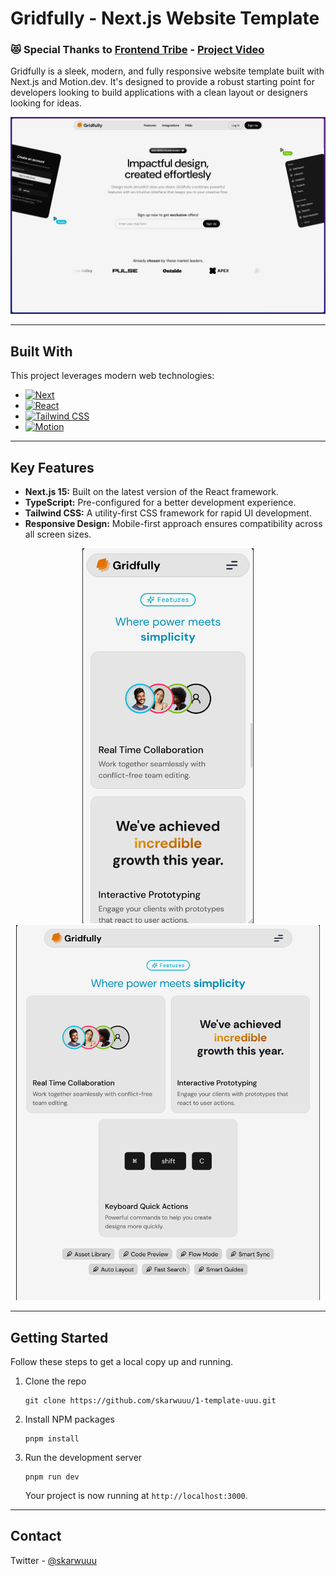 # Gridfully - Next.js Website Template
### 😻 Special Thanks to [Frontend Tribe](https://www.youtube.com/channel/UCKZZiXKJ8rU7LkRaTS2CDcA) - [Project Video](https://www.youtube.com/watch?v=ZZqIR0ru0I4&t=5662s)

Gridfully is a sleek, modern, and fully responsive website template built with Next.js and Motion.dev. It's designed to provide a robust starting point for developers looking to build applications with a clean layout or designers looking for ideas.

![Gridfully Screenshot](./public/screenshots/1.png)

---
## Built With

This project leverages modern web technologies:
*   [![Next][Next.js]][Next-url]
*   [![React][React.js]][React-url]
*   [![Tailwind CSS][TailwindCSS]][TailwindCSS-url]
*   [![Motion][Motion.dev]][Motion.dev-url]

<!-- MARKDOWN LINKS & IMAGES -->
[Next.js]: https://img.shields.io/badge/Next.js-000000?style=for-the-badge&logo=nextdotjs&logoColor=white
[Next-url]: https://nextjs.org/
[React.js]: https://img.shields.io/badge/React-20232A?style=for-the-badge&logo=react&logoColor=61DAFB
[React-url]: https://reactjs.dev/
[TailwindCSS]: https://img.shields.io/badge/Tailwind_CSS-38B2AC?style=for-the-badge&logo=tailwind-css&logoColor=white
[TailwindCSS-url]: https://tailwindcss.com/
[Motion.dev]: https://img.shields.io/badge/Framer_Motion-0055FF?style=for-the-badge&logo=framer&logoColor=white
[Motion.dev-url]: https://motion.dev/

---

## Key Features

-   **Next.js 15:** Built on the latest version of the React framework.
-   **TypeScript:** Pre-configured for a better development experience.
-   **Tailwind CSS:** A utility-first CSS framework for rapid UI development.
-   **Responsive Design:** Mobile-first approach ensures compatibility across all screen sizes.

<div align="center">
 <img src="./public/screenshots/2.png" alt="Responsive Screenshot" height="600">
 <img src="./public/screenshots/3.png" alt="Responsive Screenshot" height="600">
</div>

---

## Getting Started

Follow these steps to get a local copy up and running.

1.  Clone the repo
    ```
    git clone https://github.com/skarwuuu/1-template-uuu.git
    ```
2.  Install NPM packages
    ```
    pnpm install
    ```
3.  Run the development server
    ```
    pnpm run dev
    ```
    Your project is now running at `http://localhost:3000`.

---

## Contact

Twitter - [@skarwuuu](https://x.com/skarwuuu)
